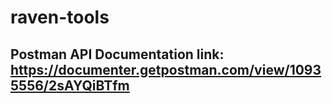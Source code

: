 # raven-tools

## Postman API Documentation link: https://documenter.getpostman.com/view/10935556/2sAYQiBTfm
